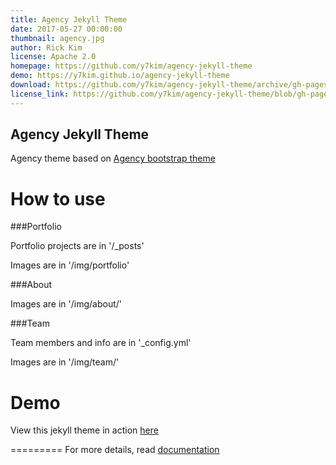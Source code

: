 ```yaml
---
title: Agency Jekyll Theme
date: 2017-05-27 00:00:00
thumbnail: agency.jpg
author: Rick Kim
license: Apache 2.0
homepage: https://github.com/y7kim/agency-jekyll-theme
demo: https://y7kim.github.io/agency-jekyll-theme
download: https://github.com/y7kim/agency-jekyll-theme/archive/gh-pages.zip
license_link: https://github.com/y7kim/agency-jekyll-theme/blob/gh-pages/LICENSE
---
```

Agency Jekyll Theme
---------------------

Agency theme based on [Agency bootstrap theme ](https://startbootstrap.com/template-overviews/agency/)

# How to use

###Portfolio 

Portfolio projects are in '/_posts'

Images are in '/img/portfolio'

###About

Images are in '/img/about/'

###Team

Team members and info are in '_config.yml'

Images are in '/img/team/'


# Demo

View this jekyll theme in action [here](https://y7kim.github.io/agency-jekyll-theme)

=========
For more details, read [documentation](http://jekyllrb.com/)

